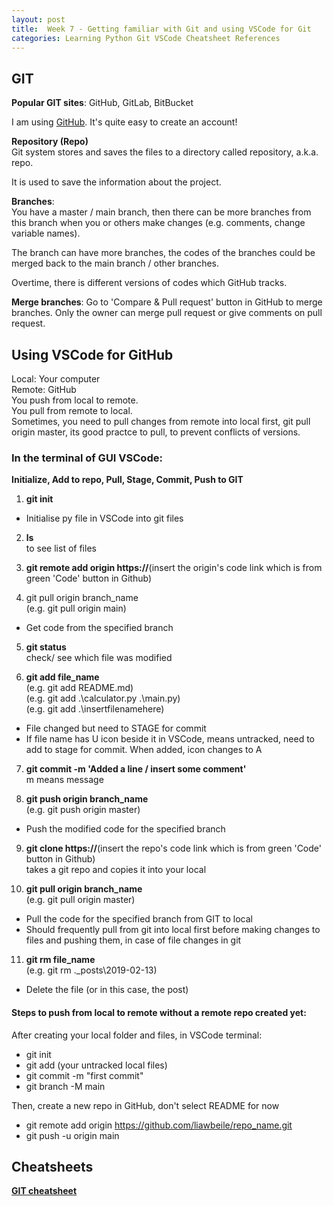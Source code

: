 ```yaml
---
layout: post
title:  Week 7 - Getting familiar with Git and using VSCode for Git
categories: Learning Python Git VSCode Cheatsheet References 
---
```


## GIT   

**Popular GIT sites**: GitHub, GitLab, BitBucket 

I am using [GitHub](https://github.com/). It's quite easy to create an account!  

**Repository (Repo)**  
Git system stores and saves the files to a directory called repository, a.k.a. repo.  

It is used to save the information about the project.  

**Branches**:  
You have a master / main branch, then there can be more branches from this branch when you or others make changes (e.g. comments, change variable names).  

The branch can have more branches, the codes of the branches could be merged back to the main branch / other branches.  

Overtime, there is different versions of codes which GitHub tracks.  

**Merge branches**: Go to 'Compare & Pull request' button in GitHub to merge branches. Only the owner can merge pull request or give comments on pull request.  

## Using VSCode for GitHub

Local: Your computer  
Remote: GitHub  
You push from local to remote.  
You pull from remote to local.  
Sometimes, you need to pull changes from remote into local first, git pull origin master, its good practce to pull, to prevent conflicts of versions.  

### In the terminal of GUI VSCode:  

**Initialize, Add to repo, Pull, Stage, Commit, Push to GIT**  

1) **git init**
- Initialise py file in VSCode into git files  

2) **ls**  
to see list of files  

3) **git remote add origin https://**(insert the origin's code link which is from green 'Code' button in Github)   
4) git pull origin branch_name  
(e.g. git pull origin main)
- Get code from the specified branch    

5) **git status**  
check/ see which file was modified  

6) **git add file_name**  
(e.g. git add README.md)  
(e.g. git add .\calculator.py .\main.py)  
(e.g. git add .\insertfilenamehere)  
- File changed but need to STAGE for commit  
- If file name has U icon beside it in VSCode, means untracked, need to add to stage for commit. When added, icon changes to A  

7) **git commit -m 'Added a line / insert some comment'**  
m means message  

8) **git push origin branch_name**  
(e.g. git push origin master)  
- Push the modified code for the specified branch  

9) **git clone https://**(insert the repo's code link which is from green 'Code' button in Github)  
takes a git repo and copies it into your local

10) **git pull origin branch_name**  
 (e.g. git pull origin master)  
- Pull the code for the specified branch from GIT to local  
- Should frequently pull from git into local first before making changes to files and pushing them, in case of file changes in git  

11) **git rm file_name**  
(e.g. git rm .\_posts\2019-02-13)  
- Delete the file (or in this case, the post)  

#### Steps to push from local to remote without a remote repo created yet:  
After creating your local folder and files, in VSCode terminal:  
- git init  
- git add (your untracked local files)  
- git commit -m "first commit"  
- git branch -M main  

Then, create a new repo in GitHub, don't select README for now  
- git remote add origin https://github.com/liawbeile/repo_name.git  
- git push -u origin main  

## Cheatsheets

**[GIT cheatsheet](https://education.github.com/git-cheat-sheet-education.pdf)**  